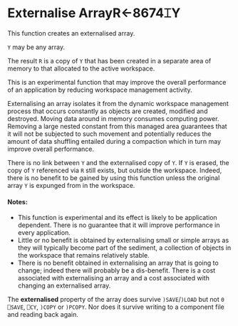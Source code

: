 




<h1 class="heading"><span class="name">Externalise Array</span><span class="command">R←8674⌶Y</span></h1>

This function creates an externalised array.


`Y` may be any array.


The result `R` is a copy of `Y` that has been created in a separate area of memory to that allocated to the active workspace.


This is an experimental function that may  improve the overall performance of an application by reducing workspace management activity.


Externalising an array isolates it from the dynamic workspace management process that occurs constantly as objects are created, modified and destroyed. Moving data around in memory consumes computing power. Removing a large nested constant from this  managed area guarantees that it will not be subjected to such movement and potentially reduces the amount of data shuffling entailed during a compaction which in turn may improve overall performance.



There is no link between `Y` and the externalised copy of `Y`. If `Y` is erased, the copy of `Y` referenced via `R` still exists, but outside the workspace. Indeed, there is no benefit to be gained by using this function unless the original array `Y` is expunged from in the workspace.


#### Notes:

- This function is experimental and its effect is likely to be application dependent. There is no guarantee that it will  improve performance in every application.
- Little or no benefit is obtained by externalising small or simple arrays as they will typically become part of the sediment, a collection of objects in the workspace that  remains relatively stable.
- There is no benefit obtained in externalising an array that is going to change; indeed there will probably be a dis-benefit. There is a cost associated with externalising an array and a cost associated with changing an externalised array.

The **externalised** property of the array does survive `)SAVE`/`)LOAD` but not `0 ⎕SAVE`, `⎕CY`, `)COPY` or `)PCOPY`. Nor does it survive writing to a component file and reading back again.



